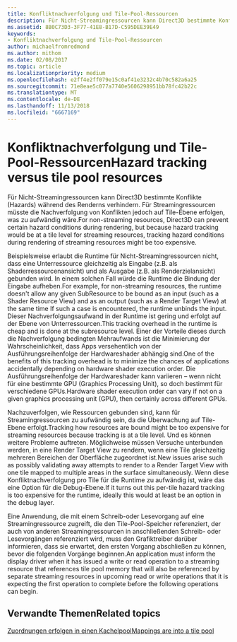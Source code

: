 ```yaml
---
title: Konfliktnachverfolgung und Tile-Pool-Ressourcen
description: Für Nicht-Streamingressourcen kann Direct3D bestimmte Konflikte (Hazards) während des Renderns verhindern. Für Streamingressourcen müsste die Nachverfolgung von Konflikten jedoch auf Tile-Ebene erfolgen, was zu aufwändig wäre.
ms.assetid: 8B0C73D3-3F77-41E8-B17D-C595DEE39E49
keywords:
- Konfliktnachverfolgung und Tile-Pool-Ressourcen
author: michaelfromredmond
ms.author: mithom
ms.date: 02/08/2017
ms.topic: article
ms.localizationpriority: medium
ms.openlocfilehash: e2ff4e2ff079e15c0af41e3232c4b70c582a6a25
ms.sourcegitcommit: 71e8eae5c077a7740e5606298951bb78fc42b22c
ms.translationtype: MT
ms.contentlocale: de-DE
ms.lasthandoff: 11/13/2018
ms.locfileid: "6667169"
---
```

# <a name="hazard-tracking-versus-tile-pool-resources"></a><span data-ttu-id="a1b9e-104">Konfliktnachverfolgung und Tile-Pool-Ressourcen</span><span class="sxs-lookup"><span data-stu-id="a1b9e-104">Hazard tracking versus tile pool resources</span></span>


<span data-ttu-id="a1b9e-105">Für Nicht-Streamingressourcen kann Direct3D bestimmte Konflikte (Hazards) während des Renderns verhindern. Für Streamingressourcen müsste die Nachverfolgung von Konflikten jedoch auf Tile-Ebene erfolgen, was zu aufwändig wäre.</span><span class="sxs-lookup"><span data-stu-id="a1b9e-105">For non-streaming resources, Direct3D can prevent certain hazard conditions during rendering, but because hazard tracking would be at a tile level for streaming resources, tracking hazard conditions during rendering of streaming resources might be too expensive.</span></span>

<span data-ttu-id="a1b9e-106">Beispielsweise erlaubt die Runtime für Nicht-Streamingressourcen nicht, dass eine Unterressource gleichzeitig als Eingabe (z.B. als Shaderressourcenansicht) und als Ausgabe (z.B. als Renderzielansicht) gebunden wird. In einem solchen Fall würde die Runtime die Bindung der Eingabe aufheben.</span><span class="sxs-lookup"><span data-stu-id="a1b9e-106">For example, for non-streaming resources, the runtime doesn't allow any given SubResource to be bound as an input (such as a Shader Resource View) and as an output (such as a Render Target View) at the same time If such a case is encountered, the runtime unbinds the input.</span></span> <span data-ttu-id="a1b9e-107">Dieser Nachverfolgungsaufwand in der Runtime ist gering und erfolgt auf der Ebene von Unterressourcen.</span><span class="sxs-lookup"><span data-stu-id="a1b9e-107">This tracking overhead in the runtime is cheap and is done at the subresource level.</span></span> <span data-ttu-id="a1b9e-108">Einer der Vorteile dieses durch die Nachverfolgung bedingten Mehraufwands ist die Minimierung der Wahrscheinlichkeit, dass Apps versehentlich von der Ausführungsreihenfolge der Hardwareshader abhängig sind.</span><span class="sxs-lookup"><span data-stu-id="a1b9e-108">One of the benefits of this tracking overhead is to minimize the chances of applications accidentally depending on hardware shader execution order.</span></span> <span data-ttu-id="a1b9e-109">Die Ausführungsreihenfolge der Hardwareshader kann variieren – wenn nicht für eine bestimmte GPU (Graphics Processing Unit), so doch bestimmt für verschiedene GPUs.</span><span class="sxs-lookup"><span data-stu-id="a1b9e-109">Hardware shader execution order can vary if not on a given graphics processing unit (GPU), then certainly across different GPUs.</span></span>

<span data-ttu-id="a1b9e-110">Nachzuverfolgen, wie Ressourcen gebunden sind, kann für Streamingressourcen zu aufwändig sein, da die Überwachung auf Tile-Ebene erfolgt.</span><span class="sxs-lookup"><span data-stu-id="a1b9e-110">Tracking how resources are bound might be too expensive for streaming resources because tracking is at a tile level.</span></span> <span data-ttu-id="a1b9e-111">Und es können weitere Probleme auftreten. Möglichweise müssen Versuche unterbunden werden, in eine Render Target View zu rendern, wenn eine Tile gleichzeitig mehreren Bereichen der Oberfläche zugeordnet ist.</span><span class="sxs-lookup"><span data-stu-id="a1b9e-111">New issues arise such as possibly validating away attempts to render to a Render Target View with one tile mapped to multiple areas in the surface simultaneously.</span></span> <span data-ttu-id="a1b9e-112">Wenn diese Konfliktnachverfolgung pro Tile für die Runtime zu aufwändig ist, wäre das eine Option für die Debug-Ebene.</span><span class="sxs-lookup"><span data-stu-id="a1b9e-112">If it turns out this per-tile hazard tracking is too expensive for the runtime, ideally this would at least be an option in the debug layer.</span></span>

<span data-ttu-id="a1b9e-113">Eine Anwendung, die mit einem Schreib-oder Lesevorgang auf eine Streamingressource zugreift, die den Tile-Pool-Speicher referenziert, der auch von anderen Streamingressourcen in anschließenden Schreib- oder Lesevorgängen referenziert wird, muss den Grafiktreiber darüber informieren, dass sie erwartet, den ersten Vorgang abschließen zu können, bevor die folgenden Vorgänge beginnen.</span><span class="sxs-lookup"><span data-stu-id="a1b9e-113">An application must inform the display driver when it has issued a write or read operation to a streaming resource that references tile pool memory that will also be referenced by separate streaming resources in upcoming read or write operations that it is expecting the first operation to complete before the following operations can begin.</span></span>

## <a name="span-idrelated-topicsspanrelated-topics"></a><span data-ttu-id="a1b9e-114"><span id="related-topics"></span>Verwandte Themen</span><span class="sxs-lookup"><span data-stu-id="a1b9e-114"><span id="related-topics"></span>Related topics</span></span>


[<span data-ttu-id="a1b9e-115">Zuordnungen erfolgen in einen Kachelpool</span><span class="sxs-lookup"><span data-stu-id="a1b9e-115">Mappings are into a tile pool</span></span>](mappings-are-into-a-tile-pool.md)

 

 




